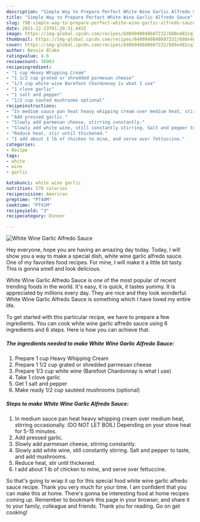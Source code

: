 ```yaml
---
description: "Simple Way to Prepare Perfect White Wine Garlic Alfredo Sauce"
title: "Simple Way to Prepare Perfect White Wine Garlic Alfredo Sauce"
slug: 790-simple-way-to-prepare-perfect-white-wine-garlic-alfredo-sauce
date: 2021-12-23T01:20:31.443Z
image: https://img-global.cpcdn.com/recipes/6409940848607232/680x482cq70/white-wine-garlic-alfredo-sauce-recipe-main-photo.jpg
thumbnail: https://img-global.cpcdn.com/recipes/6409940848607232/680x482cq70/white-wine-garlic-alfredo-sauce-recipe-main-photo.jpg
cover: https://img-global.cpcdn.com/recipes/6409940848607232/680x482cq70/white-wine-garlic-alfredo-sauce-recipe-main-photo.jpg
author: Bessie Blake
ratingvalue: 4.6
reviewcount: 36963
recipeingredient:
- "1 cup Heavy Whipping Cream"
- "1 1/2 cup grated or shredded parmesan cheese"
- "1/3 cup white wine Barefoot Chardonnay is what I use"
- "1 clove garlic"
- "1 salt and pepper"
- "1/2 cup sauted mushrooms optional"
recipeinstructions:
- "In medium sauce pan heat heavy whipping cream over medium heat, stirring occasionally. (DO NOT LET BOIL) Depending on your stove heat for 5-15 minutes."
- "Add pressed garlic."
- "Slowly add parmesan cheese, stirring constantly."
- "Slowly add white wine, still constantly stirring. Salt and pepper to taste, and add mushrooms."
- "Reduce heat, stir until thickened."
- "I add about 1 lb of chicken to mine, and serve over fettuccine."
categories:
- Recipe
tags:
- white
- wine
- garlic

katakunci: white wine garlic 
nutrition: 278 calories
recipecuisine: American
preptime: "PT40M"
cooktime: "PT41M"
recipeyield: "3"
recipecategory: Dinner

---
```



![White Wine Garlic Alfredo Sauce](https://img-global.cpcdn.com/recipes/6409940848607232/680x482cq70/white-wine-garlic-alfredo-sauce-recipe-main-photo.jpg)

Hey everyone, hope you are having an amazing day today. Today, I will show you a way to make a special dish, white wine garlic alfredo sauce. One of my favorites food recipes. For mine, I will make it a little bit tasty. This is gonna smell and look delicious.

White Wine Garlic Alfredo Sauce is one of the most popular of recent trending foods in the world. It's easy, it is quick, it tastes yummy. It is appreciated by millions every day. They are nice and they look wonderful. White Wine Garlic Alfredo Sauce is something which I have loved my entire life.




To get started with this particular recipe, we have to prepare a few ingredients. You can cook white wine garlic alfredo sauce using 6 ingredients and 6 steps. Here is how you can achieve that.

<!--inarticleads1-->

##### The ingredients needed to make White Wine Garlic Alfredo Sauce:

1. Prepare 1 cup Heavy Whipping Cream
1. Prepare 1 1/2 cup grated or shredded parmesan cheese
1. Prepare 1/3 cup white wine (Barefoot Chardonnay is what I use)
1. Take 1 clove garlic
1. Get 1 salt and pepper
1. Make ready 1/2 cup sautéed mushrooms (optional)




<!--inarticleads2-->

##### Steps to make White Wine Garlic Alfredo Sauce:

1. In medium sauce pan heat heavy whipping cream over medium heat, stirring occasionally. (DO NOT LET BOIL) Depending on your stove heat for 5-15 minutes.
1. Add pressed garlic.
1. Slowly add parmesan cheese, stirring constantly.
1. Slowly add white wine, still constantly stirring. Salt and pepper to taste, and add mushrooms.
1. Reduce heat, stir until thickened.
1. I add about 1 lb of chicken to mine, and serve over fettuccine.




So that's going to wrap it up for this special food white wine garlic alfredo sauce recipe. Thank you very much for your time. I am confident that you can make this at home. There's gonna be interesting food at home recipes coming up. Remember to bookmark this page in your browser, and share it to your family, colleague and friends. Thank you for reading. Go on get cooking!
